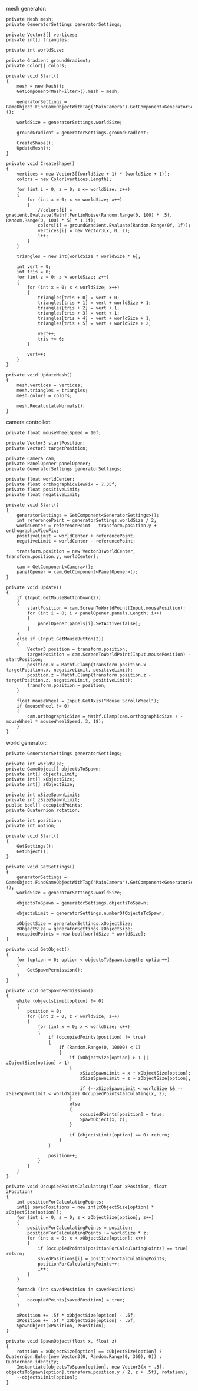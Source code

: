 mesh generator:

    private Mesh mesh;
    private GeneratorSettings generatorSettings;

    private Vector3[] vertices;
    private int[] triangles;

    private int worldSize;

    private Gradient groundGradient;
    private Color[] colors;

    private void Start()
    {
        mesh = new Mesh();
        GetComponent<MeshFilter>().mesh = mesh;

        generatorSettings = GameObject.FindGameObjectWithTag("MainCamera").GetComponent<GeneratorSettings>();

        worldSize = generatorSettings.worldSize;

        groundGradient = generatorSettings.groundGradient;

        CreateShape();
        UpdateMesh();
    }

    private void CreateShape()
    {
        vertices = new Vector3[(worldSize + 1) * (worldSize + 1)];
        colors = new Color[vertices.Length];

        for (int i = 0, z = 0; z <= worldSize; z++)
        {
            for (int x = 0; x <= worldSize; x++)
            {
                //colors[i] = gradient.Evaluate(Mathf.PerlinNoise(Random.Range(0, 100) * .5f, Random.Range(0, 100) * 5) * 1.1f);
                colors[i] = groundGradient.Evaluate(Random.Range(0f, 1f));
                vertices[i] = new Vector3(x, 0, z);
                i++;
            }
        }

        triangles = new int[worldSize * worldSize * 6];

        int vert = 0;
        int tris = 0;
        for (int z = 0; z < worldSize; z++)
        {
            for (int x = 0; x < worldSize; x++)
            {
                triangles[tris + 0] = vert + 0;
                triangles[tris + 1] = vert + worldSize + 1;
                triangles[tris + 2] = vert + 1;
                triangles[tris + 3] = vert + 1;
                triangles[tris + 4] = vert + worldSize + 1;
                triangles[tris + 5] = vert + worldSize + 2;

                vert++;
                tris += 6;
            }

            vert++;
        }
    }

    private void UpdateMesh()
    {
        mesh.vertices = vertices;
        mesh.triangles = triangles;
        mesh.colors = colors;

        mesh.RecalculateNormals();
    }

camera controller:

    private float mouseWheelSpeed = 10f;

    private Vector3 startPosition;
    private Vector3 targetPosition;

    private Camera cam;
    private PanelOpener panelOpener;
    private GeneratorSettings generatorSettings;

    private float worldCenter;
    private float orthographicViewFix = 7.35f;
    private float positiveLimit;
    private float negativeLimit;

    private void Start()
    {
        generatorSettings = GetComponent<GeneratorSettings>();
        int referencePoint = generatorSettings.worldSize / 2;
        worldCenter = referencePoint - transform.position.y + orthographicViewFix;
        positiveLimit = worldCenter + referencePoint;
        negativeLimit = worldCenter - referencePoint;

        transform.position = new Vector3(worldCenter, transform.position.y, worldCenter);

        cam = GetComponent<Camera>();
        panelOpener = cam.GetComponent<PanelOpener>();
    }

    private void Update()
    {
        if (Input.GetMouseButtonDown(2))
        {
            startPosition = cam.ScreenToWorldPoint(Input.mousePosition);
            for (int i = 0; i < panelOpener.panels.Length; i++)
            {
                panelOpener.panels[i].SetActive(false);
            }
        }
        else if (Input.GetMouseButton(2))
        {
            Vector3 position = transform.position;
            targetPosition = cam.ScreenToWorldPoint(Input.mousePosition) - startPosition;
            position.x = Mathf.Clamp(transform.position.x - targetPosition.x, negativeLimit, positiveLimit);
            position.z = Mathf.Clamp(transform.position.z - targetPosition.z, negativeLimit, positiveLimit);
            transform.position = position;
        }

        float mouseWheel = Input.GetAxis("Mouse ScrollWheel");
        if (mouseWheel != 0)
        {
            cam.orthographicSize = Mathf.Clamp(cam.orthographicSize + -mouseWheel * mouseWheelSpeed, 3, 18);
        }
    }

world generator:

    private GeneratorSettings generatorSettings;

    private int worldSize;
    private GameObject[] objectsToSpawn;
    private int[] objectsLimit;
    private int[] xObjectSize;
    private int[] zObjectSize;

    private int xSizeSpawnLimit;
    private int zSizeSpawnLimit;
    public bool[] occupiedPoints;
    private Quaternion rotation;

    private int position;
    private int option;

    private void Start()
    {
        GetSettings();
        GetObject();
    }

    private void GetSettings()
    {
        generatorSettings = GameObject.FindGameObjectWithTag("MainCamera").GetComponent<GeneratorSettings>();
        worldSize = generatorSettings.worldSize;

        objectsToSpawn = generatorSettings.objectsToSpawn;

        objectsLimit = generatorSettings.numberOfObjectsToSpawn;

        xObjectSize = generatorSettings.xObjectSize;
        zObjectSize = generatorSettings.zObjectSize;
        occupiedPoints = new bool[worldSize * worldSize];
    }

    private void GetObject()
    {
        for (option = 0; option < objectsToSpawn.Length; option++)
        {
            GetSpawnPermission();
        }
    }

    private void GetSpawnPermission()
    {
        while (objectsLimit[option] != 0)
        { 
            position = 0;
            for (int z = 0; z < worldSize; z++)
            {
                for (int x = 0; x < worldSize; x++)
                {
                    if (occupiedPoints[position] != true)
                    {
                        if (Random.Range(0, 10000) < 1)
                        {
                            if (xObjectSize[option] > 1 || zObjectSize[option] > 1)
                            {
                                xSizeSpawnLimit = x + xObjectSize[option];
                                zSizeSpawnLimit = z + zObjectSize[option];

                                if (--xSizeSpawnLimit < worldSize && --zSizeSpawnLimit < worldSize) OccupiedPointsCalculating(x, z);
                            }
                            else
                            {
                                occupiedPoints[position] = true;
                                SpawnObject(x, z);  
                            }

                            if (objectsLimit[option] == 0) return;
                        }
                    }

                    position++;
                }
            }
        }
    }

    private void OccupiedPointsCalculating(float xPosition, float zPosition)
    {
        int positionForCalculatingPoints;
        int[] savedPositions = new int[xObjectSize[option] * zObjectSize[option]];
        for (int i = 0, z = 0; z < zObjectSize[option]; z++)
        {
            positionForCalculatingPoints = position;
            positionForCalculatingPoints += worldSize * z;
            for (int x = 0; x < xObjectSize[option]; x++)
            {
                if (occupiedPoints[positionForCalculatingPoints] == true) return;
                savedPositions[i] = positionForCalculatingPoints;
                positionForCalculatingPoints++;
                i++;
            }
        }

        foreach (int savedPosition in savedPositions)
        {
            occupiedPoints[savedPosition] = true;
        }

        xPosition += .5f * xObjectSize[option] - .5f;
        zPosition += .5f * zObjectSize[option] - .5f;
        SpawnObject(xPosition, zPosition);
    }

    private void SpawnObject(float x, float z)
    {
        rotation = xObjectSize[option] == zObjectSize[option] ? Quaternion.Euler(new Vector3(0, Random.Range(0, 360), 0)) : Quaternion.identity;
        Instantiate(objectsToSpawn[option], new Vector3(x + .5f, objectsToSpawn[option].transform.position.y / 2, z + .5f), rotation);
        --objectsLimit[option];
    }
